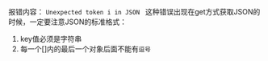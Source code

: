 报错内容： `Unexpected token i in JSON `
这种错误出现在get方式获取JSON的时候，一定要注意JSON的标准格式：
1.  key值必须是字符串
2.  每一个[]内的最后一个对象后面不能有`逗号`